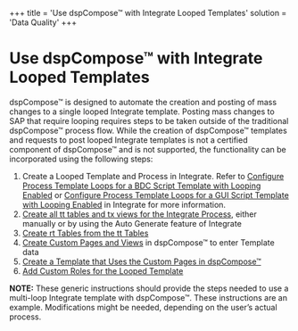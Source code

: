 +++
title = 'Use dspCompose™ with Integrate Looped Templates'
solution = 'Data Quality'
+++

# Use dspCompose™ with Integrate Looped Templates

dspCompose™ is designed to automate the creation and posting of mass
changes to a single looped Integrate template. Posting mass changes to
SAP that require looping requires steps to be taken outside of the
traditional dspCompose™ process flow. While the creation of dspCompose™
templates and requests to post looped Integrate templates is not a
certified component of dspCompose™ and is not supported, the
functionality can be incorporated using the following steps:

1.  Create a Looped Template and Process in Integrate. Refer to
    [Configure Process Template Loops for a BDC Script Template with
    Looping
    Enabled](../../../Platform/Integrate/Use_Cases/ConfigureProcTempLoopsBDCLoopEn.htm)
    or [Configure Process Template Loops for a GUI Script Template with
    Looping
    Enabled](../../../Platform/Integrate/Use_Cases/ConfigureProcTemplLoopsGUILoopgEn.htm)
    in Integrate for more information.
2.  [Create all tt tables and tx views for the Integrate
    Process](Create_All_tt_Tables_and_tx_Views_for_the_Integrate_Process.htm),
    either manually or by using the Auto Generate feature of Integrate
3.  [Create rt Tables from the tt
    Tables](Create_rt_Tables_from_the_tt_Tables.htm)
4.  [Create Custom Pages and Views](Create_Custom_Pages_and_Views.htm)
    in dspCompose™ to enter Template data
5.  [Create a Template that Uses the Custom Pages in
    dspCompose™](Use_the_Custom_Pages_in_dspCompose_for_the_BAPI_Process.htm)
6.  [Add Custom Roles for the Looped
    Template](Add_Custom_Roles_for_the_Looped_Template.htm)

**NOTE:** These generic instructions should provide the steps needed to
use a multi-loop Integrate template with dspCompose™. These instructions
are an example. Modifications might be needed, depending on the user’s
actual process.
